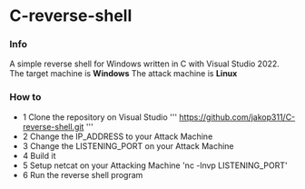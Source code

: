# C-reverse-shell

### Info

A simple reverse shell for Windows written in C with Visual Studio 2022.
The target machine is **Windows**
The attack machine is **Linux**

### How to

* 1 Clone the repository on Visual Studio
  '''
  https://github.com/jakop311/C-reverse-shell.git
  '''
* 2 Change the IP_ADDRESS to your Attack Machine
* 3 Change the LISTENING_PORT on your Attack Machine
* 4 Build it
* 5 Setup netcat on your Attacking Machine
  'nc -lnvp LISTENING_PORT'
* 6 Run the reverse shell program
